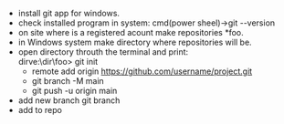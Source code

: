 * install git app for windows. <br>
* check installed program in system: cmd(power sheel)->git --version <br>
* on site where is a registered acount make repositories *foo.
* in Windows system make directory where repositories will be.
* open directory throuth the terminal and print:<br> dirve:\dir\foo> git init 
	* remote add origin https://github.com/username/project.git
	* git  branch -M main
	* git push -u origin main<br>
* add new branch git branch </name>
* add to repo 
